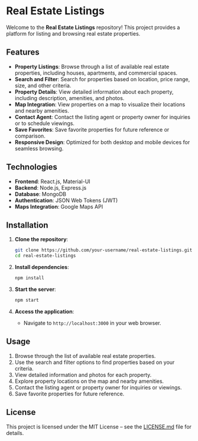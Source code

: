 # Real Estate Listings

Welcome to the **Real Estate Listings** repository! This project provides a platform for listing and browsing real estate properties.

## Features

- **Property Listings**: Browse through a list of available real estate properties, including houses, apartments, and commercial spaces.
- **Search and Filter**: Search for properties based on location, price range, size, and other criteria.
- **Property Details**: View detailed information about each property, including description, amenities, and photos.
- **Map Integration**: View properties on a map to visualize their locations and nearby amenities.
- **Contact Agent**: Contact the listing agent or property owner for inquiries or to schedule viewings.
- **Save Favorites**: Save favorite properties for future reference or comparison.
- **Responsive Design**: Optimized for both desktop and mobile devices for seamless browsing.

## Technologies

- **Frontend**: React.js, Material-UI
- **Backend**: Node.js, Express.js
- **Database**: MongoDB
- **Authentication**: JSON Web Tokens (JWT)
- **Maps Integration**: Google Maps API

## Installation

1. **Clone the repository**:
   ```bash
   git clone https://github.com/your-username/real-estate-listings.git
   cd real-estate-listings
   ```

2. **Install dependencies**:
   ```bash
   npm install
   ```

3. **Start the server**:
   ```bash
   npm start
   ```

4. **Access the application**:
   - Navigate to `http://localhost:3000` in your web browser.

## Usage

1. Browse through the list of available real estate properties.
2. Use the search and filter options to find properties based on your criteria.
3. View detailed information and photos for each property.
4. Explore property locations on the map and nearby amenities.
5. Contact the listing agent or property owner for inquiries or viewings.
6. Save favorite properties for future reference.

## License

This project is licensed under the MIT License – see the [LICENSE.md](LICENSE.md) file for details.
